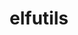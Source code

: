 ---
title: "elfutils"
layout: cache
categories: [package, v2025.07.0]
meta: {"compilers": ["gcc@10.5.0", "gcc@11.1.0", "gcc@11.4.0", "gcc@13.2.0", "gcc@13.3.0", "gcc@7.3.1", "gcc@7.5.0", "intel-oneapi-compilers@2025.1.0"], "num_specs": 13, "num_specs_by_stack": {"data-vis-sdk": 1, "developer-tools-aarch64-linux-gnu": 1, "developer-tools-x86_64_v3-linux-gnu": 1, "e4s": 2, "e4s-neoverse-v2": 2, "e4s-oneapi": 2, "e4s-rocm-external": 2, "hep": 1, "ml-linux-x86_64-rocm": 1, "radiuss": 1, "radiuss-aws": 1, "radiuss-aws-aarch64": 1, "root": 13, "tutorial": 1}, "oss": ["amzn2", "centos7", "rhel8", "ubuntu18.04", "ubuntu20.04", "ubuntu22.04", "ubuntu24.04"], "platforms": ["linux"], "stacks": ["data-vis-sdk", "developer-tools-aarch64-linux-gnu", "developer-tools-x86_64_v3-linux-gnu", "e4s", "e4s-neoverse-v2", "e4s-oneapi", "e4s-rocm-external", "hep", "ml-linux-x86_64-rocm", "radiuss", "radiuss-aws", "radiuss-aws-aarch64", "root", "tutorial"], "targets": ["aarch64", "neoverse_v2", "x86_64_v3"], "versions": ["0.190", "0.191", "0.192"]}
spec_details: [{"compiler": "gcc@13.2.0", "hash": "73emmic6bo7llzztd7byyq4wyatgaydz", "os": "ubuntu24.04", "platform": "linux", "size": "-", "stacks": ["ml-linux-x86_64-rocm", "root"], "target": "x86_64_v3", "variants": ["build_system=autotools", "~debuginfod", "+exeprefix", "+nls"], "versions": ["0.192"]}, {"compiler": "gcc@11.1.0", "hash": "73rlcwd2p5jymuhh3j4xaicvtjid7zjv", "os": "ubuntu20.04", "platform": "linux", "size": "-", "stacks": ["data-vis-sdk", "root"], "target": "x86_64_v3", "variants": ["build_system=autotools", "~debuginfod", "+exeprefix", "+nls"], "versions": ["0.192"]}, {"compiler": "gcc@11.4.0", "hash": "bqadq4z3npndbqqzkms7abk2ziqeteid", "os": "ubuntu22.04", "platform": "linux", "size": "-", "stacks": ["e4s", "e4s-rocm-external", "hep", "root", "tutorial"], "target": "x86_64_v3", "variants": ["build_system=autotools", "~debuginfod", "+exeprefix", "+nls"], "versions": ["0.192"]}, {"compiler": "gcc@11.4.0", "hash": "bw4hg4heojmxz7i2stzskgxcejyhzm4w", "os": "ubuntu22.04", "platform": "linux", "size": "-", "stacks": ["e4s-neoverse-v2", "root"], "target": "neoverse_v2", "variants": ["build_system=autotools", "~debuginfod", "+exeprefix", "~nls"], "versions": ["0.190"]}, {"compiler": "gcc@11.4.0", "hash": "fx6gugqu3klf53sexbcsvlrqrtonhqhc", "os": "ubuntu22.04", "platform": "linux", "size": "-", "stacks": ["e4s-neoverse-v2", "root"], "target": "neoverse_v2", "variants": ["build_system=autotools", "~debuginfod", "+exeprefix", "+nls"], "versions": ["0.191"]}, {"compiler": "gcc@10.5.0", "hash": "g6a6ijmfbcesx6uovsnoc47eg3qnhxpn", "os": "centos7", "platform": "linux", "size": "-", "stacks": ["developer-tools-x86_64_v3-linux-gnu", "root"], "target": "x86_64_v3", "variants": ["build_system=autotools", "+debuginfod", "+exeprefix", "+nls"], "versions": ["0.192"]}, {"compiler": "gcc@7.5.0", "hash": "l7dvafkam7htrvbzriknyomgjghmm7xe", "os": "ubuntu18.04", "platform": "linux", "size": "-", "stacks": ["radiuss", "root"], "target": "x86_64_v3", "variants": ["build_system=autotools", "~debuginfod", "+exeprefix", "+nls"], "versions": ["0.192"]}, {"compiler": "gcc@7.3.1", "hash": "myn2ajll3w5vbfw6nbnwq7cfok5c7lrn", "os": "amzn2", "platform": "linux", "size": "-", "stacks": ["radiuss-aws", "root"], "target": "x86_64_v3", "variants": ["build_system=autotools", "~debuginfod", "+exeprefix", "+nls"], "versions": ["0.192"]}, {"compiler": "gcc@7.3.1", "hash": "nylshc5tr5gj5bweqx4rukpv4bvktafg", "os": "amzn2", "platform": "linux", "size": "-", "stacks": ["radiuss-aws-aarch64", "root"], "target": "aarch64", "variants": ["build_system=autotools", "~debuginfod", "+exeprefix", "+nls"], "versions": ["0.191"]}, {"compiler": "intel-oneapi-compilers@2025.1.0", "hash": "rbd3ivhtn5gprzqefrlc7lnp4bnoswce", "os": "ubuntu22.04", "platform": "linux", "size": "-", "stacks": ["e4s-oneapi", "root"], "target": "x86_64_v3", "variants": ["build_system=autotools", "~debuginfod", "+exeprefix", "~nls"], "versions": ["0.190"]}, {"compiler": "gcc@13.3.0", "hash": "safngjrltflb7xiftujopx24lj6t37ql", "os": "rhel8", "platform": "linux", "size": "-", "stacks": ["developer-tools-aarch64-linux-gnu", "root"], "target": "aarch64", "variants": ["build_system=autotools", "+debuginfod", "+exeprefix", "+nls"], "versions": ["0.191"]}, {"compiler": "gcc@11.4.0", "hash": "wcs7ano3za2linpweyuhjquhd7egd3jm", "os": "ubuntu22.04", "platform": "linux", "size": "-", "stacks": ["e4s", "e4s-rocm-external", "root"], "target": "x86_64_v3", "variants": ["build_system=autotools", "~debuginfod", "+exeprefix", "~nls"], "versions": ["0.190"]}, {"compiler": "intel-oneapi-compilers@2025.1.0", "hash": "zhq3i765lzpidar2ekxkhnwfijqwzyjs", "os": "ubuntu22.04", "platform": "linux", "size": "-", "stacks": ["e4s-oneapi", "root"], "target": "x86_64_v3", "variants": ["build_system=autotools", "~debuginfod", "+exeprefix", "~nls"], "versions": ["0.192"]}]
---